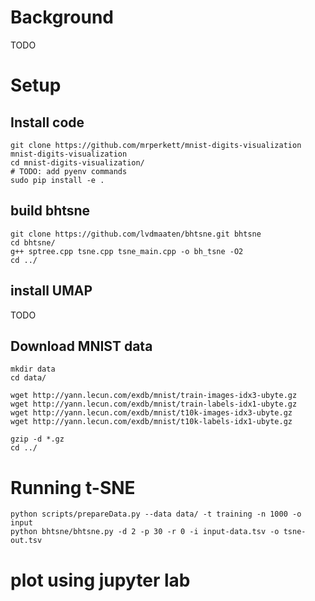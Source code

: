 # Background

TODO

# Setup
## Install code
```
git clone https://github.com/mrperkett/mnist-digits-visualization mnist-digits-visualization
cd mnist-digits-visualization/
# TODO: add pyenv commands
sudo pip install -e .
```

## build bhtsne
```
git clone https://github.com/lvdmaaten/bhtsne.git bhtsne
cd bhtsne/
g++ sptree.cpp tsne.cpp tsne_main.cpp -o bh_tsne -O2
cd ../
```

## install UMAP
TODO

## Download MNIST data
```
mkdir data
cd data/

wget http://yann.lecun.com/exdb/mnist/train-images-idx3-ubyte.gz
wget http://yann.lecun.com/exdb/mnist/train-labels-idx1-ubyte.gz
wget http://yann.lecun.com/exdb/mnist/t10k-images-idx3-ubyte.gz
wget http://yann.lecun.com/exdb/mnist/t10k-labels-idx1-ubyte.gz

gzip -d *.gz
cd ../
```

# Running t-SNE
```
python scripts/prepareData.py --data data/ -t training -n 1000 -o input
python bhtsne/bhtsne.py -d 2 -p 30 -r 0 -i input-data.tsv -o tsne-out.tsv
```

# plot using jupyter lab
